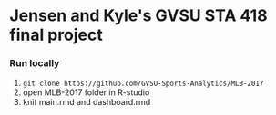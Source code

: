 # Jensen and Kyle's GVSU STA 418 final project

### Run locally
1. `git clone https://github.com/GVSU-Sports-Analytics/MLB-2017` <br>
2. open MLB-2017 folder in R-studio <br>
3. knit main.rmd and dashboard.rmd 

